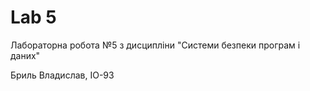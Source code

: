 # Lab 5

Лабораторна робота №5 з дисципліни "Системи безпеки програм і даних"

Бриль Владислав, ІО-93
